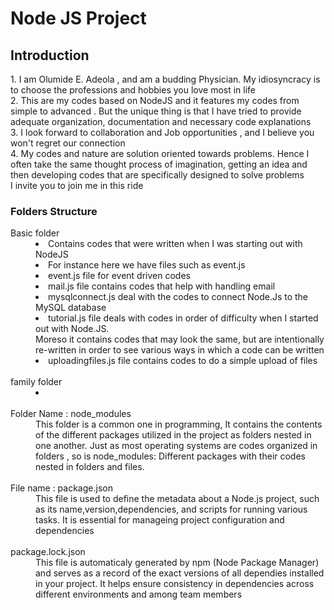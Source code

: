 <h1> Node JS Project </h1>
<h2> Introduction </h2> 
<p> 1. I am Olumide E. Adeola , and  am a budding Physician. My idiosyncracy is to choose the professions and hobbies you love most in life <br/>
2. This are my codes based on NodeJS and it features my codes from simple to advanced . But the unique thing is that I have tried to provide adequate organization, documentation and necessary code explanations <br/>
3. I look forward to collaboration and Job opportunities , and I believe you won't regret our connection <br/>
4. My codes and nature are solution oriented towards problems. Hence I often take the same thought process of imagination, getting an idea and then developing codes that are specifically designed to solve problems <br/>
I invite you to join me in this ride 
</p>

<h3> Folders Structure </h3>
<dl>
<dt> Basic folder </dt>
<dd>
<li> Contains codes that were written when I was starting out with NodeJS</li>
<li> For instance here we have files such as event.js  </li>
<li> event.js file for event driven codes </li>
<li> mail.js file contains codes that help with handling email </li>
<li> mysqlconnect.js deal with the codes to connect Node.Js to the MySQL database </li>
<li> tutorial.js file deals with codes in order of difficulty when I started out with Node.JS. <br/>
Moreso it contains codes that may look the same, but are intentionally re-written in order to see various ways in which a code can be written </li>
<li> uploadingfiles.js file contains codes to do a simple upload of files </li>

</dd>
<br/>
<dt> family folder  </dt>
<dd>
<li>
</dd>
<br/>
    <dt> Folder Name : node_modules </dt>
    <dd>
    This folder is a common one in programming, It contains the contents of the different packages utilized in the project as folders nested in one another. Just as most operating systems are codes organized in folders , so is node_modules: Different packages with their codes nested in folders and files.
    </dd>
<br/>
<dt> File name : package.json

<dd>
This file is used to define the metadata about a Node.js project, such as its name,version,dependencies, and scripts for running various tasks. It is essential for manageing project configuration and dependencies 
</dd>
<br/>
<dt> package.lock.json </dt>
<dd> This file is automaticaly generated by npm (Node Package Manager) and serves as a record of the exact versions of all dependies installed in your project. It helps ensure consistency in dependencies across different environments and among team members </dd>



</dl>
